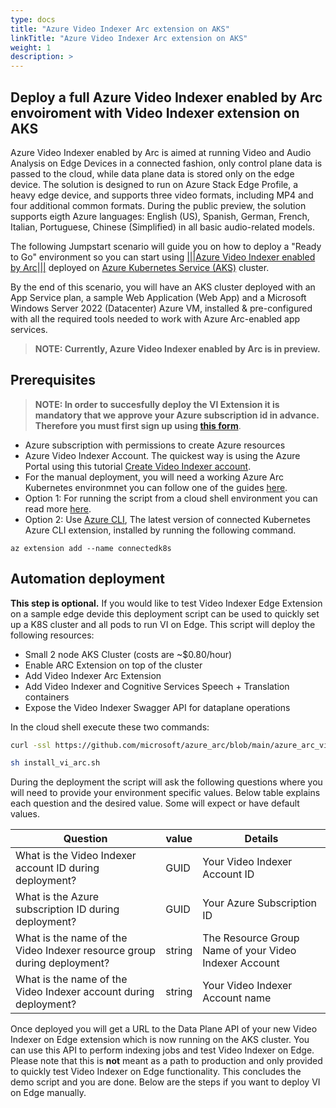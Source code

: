 ```yaml
---
type: docs
title: "Azure Video Indexer Arc extension on AKS"
linkTitle: "Azure Video Indexer Arc extension on AKS"
weight: 1
description: >
---
```


## Deploy a full Azure Video Indexer enabled by Arc envoiroment with Video Indexer extension on AKS

Azure Video Indexer enabled by Arc is aimed at running Video and Audio Analysis on Edge Devices in a connected fashion, only control plane data is passed to the cloud, while data plane data is stored only on the edge device.
The solution is designed to run on Azure Stack Edge Profile, a heavy edge device, and supports three video formats, including MP4 and four additional common formats. During the public preview, the solution supports eigth Azure languages: English (US), Spanish, German, French, Italian, Portuguese, Chinese (Simplified) in all basic audio-related models.

The following Jumpstart scenario will guide you on how to deploy a "Ready to Go" environment so you can start using [|||Azure Video Indexer enabled by Arc|||](https://azure.microsoft.com/products/ai-video-indexer) deployed on [Azure Kubernetes Service (AKS)](https://docs.microsoft.com/azure/aks/intro-kubernetes) cluster.

By the end of this scenario, you will have an AKS cluster deployed with an App Service plan, a sample Web Application (Web App) and a Microsoft Windows Server 2022 (Datacenter) Azure VM, installed & pre-configured with all the required tools needed to work with Azure Arc-enabled app services.

> **NOTE: Currently, Azure Video Indexer enabled by Arc is in preview.**

## Prerequisites

>**NOTE: In order to succesfully deploy the VI Extension it is __mandatory__ that we approve your Azure subscription id in advance. Therefore you must first sign up using [this form](https://aka.ms/vi-register)**.

- Azure subscription with permissions to create Azure resources
- Azure Video Indexer Account. The quickest way is using the Azure Portal using this tutorial [Create Video Indexer account](https://learn.microsoft.com/azure/azure-video-indexer/create-account-portal#use-the-azure-portal-to-create-an-azure-video-indexer-account).
- For the manual deployment, you will need a working Azure Arc Kubernetes environmnet you can follow one of the guides [here](https://azurearcjumpstart.io/azure_arc_jumpstart/azure_arc_k8s/).
- Option 1: For running the script from a cloud shell environment you can read more [here](https://learn.microsoft.com/azure/cloud-shell/quickstart?tabs=azurecli).
- Option 2: Use [Azure CLI](https://learn.microsoft.com/cli/azure/install-azure-cli), The latest version of connected Kubernetes Azure CLI extension, installed by running the following command.

```shell
az extension add --name connectedk8s
```

## Automation deployment

**This step is optional.** If you would like to test Video Indexer Edge Extension on a sample edge devide this deployment script can be used to quickly set up a K8S cluster and all pods to run VI on Edge. This script will deploy the following resources:

- Small 2 node AKS Cluster (costs are ~$0.80/hour)
- Enable ARC Extension on top of the cluster
- Add Video Indexer Arc Extension
- Add Video Indexer and Cognitive Services Speech + Translation containers
- Expose the Video Indexer Swagger API for dataplane operations

In the cloud shell execute these two commands:

```bash
curl -ssl https://github.com/microsoft/azure_arc/blob/main/azure_arc_video_indexer_jumpstart\aks\vi-edge-deployment-script.sh -o install_vi_arc.sh

sh install_vi_arc.sh
```

During the deployment the script will ask the following questions where you will need to provide your environment specific values. Below table explains each question and the desired value. Some will expect or have default values.

| Question | value | Details
| --- | --- | --- |
| What is the Video Indexer account ID during deployment? | GUID | Your Video Indexer Account ID |
| What is the Azure subscription ID during deployment? | GUID | Your Azure Subscription ID |
| What is the name of the Video Indexer resource group during deployment? | string | The Resource Group Name of your Video Indexer Account |
| What is the name of the Video Indexer account during deployment? | string | Your Video Indexer Account name |

Once deployed you will get a URL to the Data Plane API of your new Video Indexer on Edge extension which is now running on the AKS cluster. You can use this API to perform indexing jobs and test Video Indexer on Edge. Please note that this is **not** meant as a path to production and only provided to quickly test Video Indexer on Edge functionality. This concludes the demo script and you are done. Below are the steps if you want to deploy VI on Edge manually.
